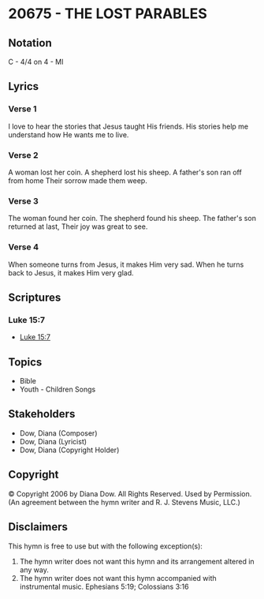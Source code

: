 # 20675 - THE LOST PARABLES

## Notation

C - 4/4 on 4 - MI

## Lyrics

### Verse 1

I love to hear the stories that Jesus taught His friends. His stories help me understand how He wants me to live.

### Verse 2

A woman lost her coin. A shepherd lost his sheep. A father's son ran off from home Their sorrow made them weep.

### Verse 3

The woman found her coin. The shepherd found his sheep. The father's son returned at last, Their joy was great to see.

### Verse 4

When someone turns from Jesus, it makes Him very sad. When he turns back to Jesus, it makes Him very glad.


## Scriptures

### Luke 15:7

- [Luke 15:7](https://www.biblegateway.com/passage/?search=Luke%2015%3A7)


## Topics

- Bible
- Youth - Children Songs

## Stakeholders

- Dow, Diana (Composer)
- Dow, Diana (Lyricist)
- Dow, Diana (Copyright Holder)

## Copyright

© Copyright 2006 by Diana Dow. All Rights Reserved. Used by Permission.
(An agreement between the hymn writer and R. J. Stevens Music, LLC.)

## Disclaimers

This hymn is free to use but with the following exception(s):
1. The hymn writer does not want this hymn and its arrangement altered in any way.
2. The hymn writer does not want this hymn accompanied with instrumental music.
Ephesians 5:19; Colossians 3:16

